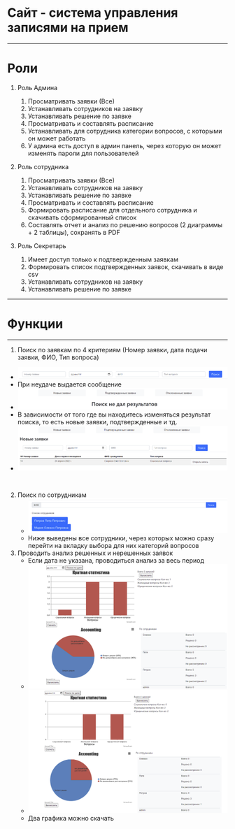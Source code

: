 # Сайт - система управления записями на прием
___
# Роли
1. Роль Админа
   1. Просматривать заявки (Все)
   2. Устанавливать сотрудников на заявку 
   3. Устанавливать решение по заявке
   4. Просматривать и составлять расписание 
   5. Устанавливать для сотрудника категории вопросов, с которыми он может работать 
   6. У админа есть доступ в админ панель, через которую он может изменять пароли для пользователей

2. Роль сотрудника
   1. Просматривать заявки (Все)
   2. Устанавливать сотрудников на заявку 
   3. Устанавливать решение по заявке
   4. Просматривать и составлять расписание 
   5. Формировать расписание для отдельного сотрудника и скачивать сформированный список
   6. Составлять отчет и анализ по решению вопросов (2 диаграммы + 2 таблицы), сохранять в PDF

3. Роль Секретарь
   1. Имеет доступ только к подтвержденным заявкам
   2. Формировать список подтвержденных заявок, скачивать в виде csv
   3. Устанавливать сотрудников на заявку 
   4. Устанавливать решение по заявке
___
# Функции
___
1. Поиск по заявкам по 4 критериям (Номер заявки, дата подачи заявки, ФИО, Тип вопроса)
  + ![img.png](img.png)
  + При неудаче выдается сообщение
  + ![img_1.png](img_1.png)
  + В зависимости от того где вы находитесь изменяться результат поиска, то есть новые заявки, подтвержденные и тд.
  + ![img_4.png](img_4.png)
```
  
```
2. Поиск по сотрудникам 
   + ![img_2.png](img_2.png)
   + Ниже выведены все сотрудники, через которых можно сразу перейти на вкладку выбора для них категорий вопросов
3. Проводить анализ решенных и нерешенных заявок 
   + Если дата не указана, проводиться анализ за весь период
   + ![img_3.png](img_3.png)
   + ![img_5.png](img_5.png)
   + Два графика можно скачать